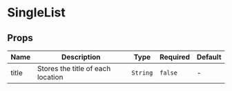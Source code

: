# SingleList

## Props

<!-- @vuese:SingleList:props:start -->
|Name|Description|Type|Required|Default|
|---|---|---|---|---|
|title|Stores the title of each location|`String`|`false`|-|

<!-- @vuese:SingleList:props:end -->


